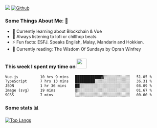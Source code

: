 ![](https://visitor-badge.laobi.icu/badge?page_id=seanho96.seanho96)
[![Github](https://img.shields.io/github/followers/seanho96?label=Follow&style=social)](https://github.com/seanho96)

### Some Things About Me: 👋
- 🌱 Currently learning about Blockchain & Vue
- :musical_note: Always listening to lofi or chillhop beats
- :zap: Fun facts: ESFJ. Speaks English, Malay, Mandarin and Hokkien.
- :book: Currently reading: The Wisdom Of Sundays by Oprah Winfrey

### This week I spent my time on <img src="https://media.giphy.com/media/SvQzkTQb3ZwKcj1QTO/giphy.gif" width="32">

<!--START_SECTION:waka-->

```txt
Vue.js          10 hrs 9 mins   ████████████▓░░░░░░░░░░░░   51.05 %
TypeScript      7 hrs 13 mins   █████████░░░░░░░░░░░░░░░░   36.31 %
JSON            1 hr 36 mins    ██░░░░░░░░░░░░░░░░░░░░░░░   08.09 %
Image (svg)     19 mins         ▒░░░░░░░░░░░░░░░░░░░░░░░░   01.67 %
SCSS            7 mins          ░░░░░░░░░░░░░░░░░░░░░░░░░   00.60 %
```

<!--END_SECTION:waka-->

### Some stats 📊

[![Top Langs](https://github-readme-stats.vercel.app/api/top-langs/?username=seanho96&layout=compact&theme=graywhite)](https://github.com/anuraghazra/github-readme-stats)
<br/>
<!-- ![GitHub stats](https://github-readme-stats.vercel.app/api?username=seanho96&show_icons=true&theme=graywhite)-->


